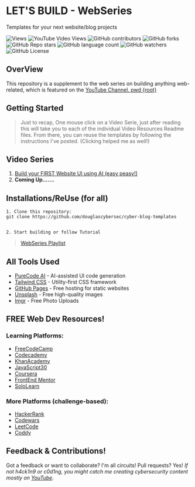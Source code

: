 # LET'S BUILD - WebSeries

Templates for your next website/blog projects

![Views](https://komarev.com/ghpvc/?username=douglascybersec&color=blueviolet)
![YouTube Video Views](https://img.shields.io/youtube/views/AHu4uMpmaNg?logoColor=blueviolet&color=blueviolet)
![GitHub contributors](https://img.shields.io/github/contributors/douglascybersec/cyber-blog-templates?color=blueviolet)
![GitHub forks](https://img.shields.io/github/forks/douglascybersec/cyber-blog-templates?logoColor=blueviolet)
![GitHub Repo stars](https://img.shields.io/github/stars/douglascybersec/cyber-blog-templates?logoColor=blueviolet)
![GitHub language count](https://img.shields.io/github/languages/count/douglascybersec/cyber-blog-templates?labelColor=grey&color=blueviolet)
![GitHub watchers](https://img.shields.io/github/watchers/douglascybersec/cyber-blog-templates?logoColor=blueviolet&color=blueviolet)
![GitHub License](https://img.shields.io/github/license/douglascybersec/cyber-blog-templates?color=blueviolet)



## OverView
This repository is a supplement to the web series on building anything web-related, which is featured on the [YouTube Channel. pwd {root}](https://www.youtube.com/@douglascybersec)


## Getting Started

> Just to recap, One mouse click on a Video Serie, just after reading this will take you to each of the individual Video Resources Readme files. From there, you can reuse the templates by following the instructions I've posted. (Clicking helped me as well!)


## Video Series

1. [Build your FIRST Website UI using AI (easy peasy!)](https://github.com/douglascybersec/cyber-blog-templates/tree/root/neo-blue)
2. **Coming Up.......**



## Installations/ReUse (for all)

```
1. Clone this repository:
git clone https://github.com/douglascybersec/cyber-blog-templates


2. Start building or follow Tutorial

```
> [WebSeries Playlist](link)


## All Tools Used

- [PureCode AI](https://purecode.ai) - AI-assisted UI code generation
- [Tailwind CSS](https://tailwindcss.com/) - Utility-first CSS framework
- [GitHub Pages](https://pages.github.com/) - Free hosting for static websites
- [Unsplash](https://unsplash.com/) - Free high-quality images
- [Imgr](https://imgur.com/) - Free Photo Uploads


## FREE Web Dev Resources!

### Learning Platforms:
-  [FreeCodeCamp](https://www.freecodecamp.org/)
-  [Codecademy](https://www.codecademy.com/)
-  [KhanAcademy](https://www.khanacademy.org/)
-  [JavaScript30](https://javascript30.com/)
-  [Coursera](https://www.coursera.org/)
-  [FrontEnd Mentor](https://www.frontendmentor.io/)
-  [SoloLearn](https://www.sololearn.com/en/)

### More Platforms (challenge-based):
- [HackerRank](https://www.hackerrank.com/)
- [Codewars](https://www.codewars.com//)
- [LeetCode](https://leetcode.com/)
- [Coddy](https://coddy.tech/)


## Feedback & Contributions!
Got a feedback or want to collaborate? I'm all circuits! Pull requests? Yes! _If not h4ck1n9 or c0d1ng, you might catch me creating cybersecurity content mostly on [YouTube](https://www.youtube.com/@douglascybersec)._
